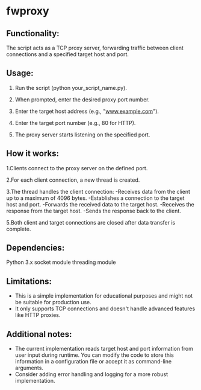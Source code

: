 # fwproxy

## Functionality:
The script acts as a TCP proxy server, forwarding traffic between client connections and a specified target host and port.

## Usage: 
1. Run the script (python your_script_name.py).

2. When prompted, enter the desired proxy port number.

3. Enter the target host address (e.g., "www.example.com").

4. Enter the target port number (e.g., 80 for HTTP).

5. The proxy server starts listening on the specified port.

## How it works:
1.Clients connect to the proxy server on the defined port.

2.For each client connection, a new thread is created.

3.The thread handles the client connection:
 -Receives data from the client up to a maximum of 4096 bytes.
 -Establishes a connection to the target host and port.
 -Forwards the received data to the target host.
 -Receives the response from the target host.
 -Sends the response back to the client.

5.Both client and target connections are closed after data transfer is complete.

## Dependencies:
Python 3.x
socket module
threading module

## Limitations:

- This is a simple implementation for educational purposes and might not be suitable for production use.
- It only supports TCP connections and doesn't handle advanced features like HTTP proxies.

## Additional notes:
- The current implementation reads target host and port information from user input during runtime. You can modify the code to store this information in a configuration file or accept it as command-line arguments.
- Consider adding error handling and logging for a more robust implementation.
